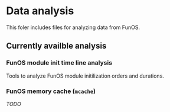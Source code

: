 # Data analysis

This foler includes files for analyzing data from FunOS.

## Currently availble analysis

### FunOS module init time line analysis

Tools to analyze FunOS module initilization orders and durations.

### FunOS memory cache (`mcache`)

*TODO*
